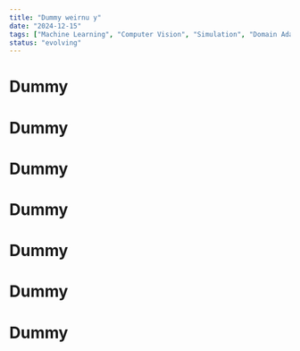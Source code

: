 ```yaml
---
title: "Dummy weirnu y"
date: "2024-12-15"
tags: ["Machine Learning", "Computer Vision", "Simulation", "Domain Adaptation"]
status: "evolving"
---
```


# Dummy
# Dummy
# Dummy
# Dummy
# Dummy
# Dummy
# Dummy
